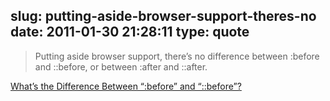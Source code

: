 slug: putting-aside-browser-support-theres-no
date: 2011-01-30 21:28:11
type: quote
---

> Putting aside browser support, there’s no difference between :before and ::before, or between :after and ::after.

[What’s the Difference Between “:before” and “::before”?](http://www.impressivewebs.com/before-after-css3/)
